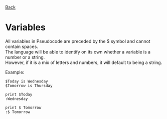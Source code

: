 [Back](/wiki/lang)  
# Variables

All variables in Pseudocode are preceded by the $ symbol and cannot contain spaces.  
The language will be able to identify on its own whether a variable is a number or a string.  
However, if it is a mix of letters and numbers, it will default to being a string.

Example:  

	$Today is Wednesday
	$Tomorrow is Thursday

	print $Today
	:Wednesday

	print $ Tomorrow
	:$ Tomorrow